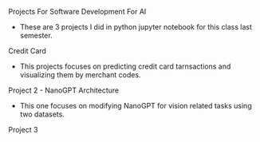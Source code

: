 Projects For Software Development For AI
- These are 3 projects I did in python jupyter notebook for this class last semester.


Credit Card 
- This projects focuses on predicting credit card tarnsactions and visualizing them by merchant codes.

Project 2 - NanoGPT Architecture
- This one focuses on modifying NanoGPT for vision related tasks using two datasets.

Project 3

